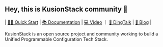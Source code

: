 ## Hey, this is KusionStack community 👋

| [👩‍💻 Quick Start](https://kusionstack.io/docs/user_docs/getting-started/kubernetes) | [📚 Documentation](https://kusionstack.io) | [💻 Video](https://space.bilibili.com/228717294/channel/seriesdetail?sid=2464350) ｜ [🙌 DingTalk](https://h5.dingtalk.com/circle/healthCheckin.html?cbdbhh=qwertyuiop&dtaction=os&4ebe6=d3d59&corpId=ding707e3346ab188ded2040d0a6270bd858) | [👀 Blog](https://kusionstack.io/blog) |

KusionStack is an open source project and community working to build a
Unified Programmable Configuration Tech Stack.
